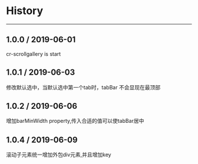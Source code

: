 # History
----

## 1.0.0 / 2019-06-01

cr-scrollgallery is start

## 1.0.1 / 2019-06-03
修改默认选中，当默认选中第一个tab时，tabBar 不会显现在最顶部

## 1.0.2 / 2019-06-06
增加barMinWidth property,传入合适的值可以使tabBar居中

## 1.0.4 / 2019-06-09
滚动子元素统一增加外包div元素,并且增加key

